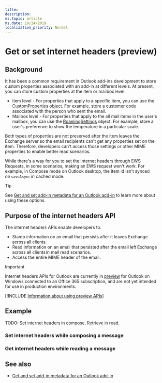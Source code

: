 ```yaml
---
title: 
description: 
ms.topic: article
ms.date: 10/24/2019
localization_priority: Normal
---
```


# Get or set internet headers (preview)

## Background

It has been a common requirement in Outlook add-ins development to store custom properties associated with an add-in at different levels. At present, you can store custom properties at the item or mailbox level.

- Item level - For properties that apply to a specific item, you can use the [CustomProperties](/javascript/api/outlook/office.customproperties) object. For example, store a customer code associated with the person who sent the email.
- Mailbox level - For properties that apply to the all mail items in the user's mailbox, you can use the [RoamingSettings](/javascript/api/outlook/office.roamingsettings) object. For example, store a user's preference to show the temperature in a particular scale.

Both types of properties are not preserved after the item leaves the Exchange server so the email recipients can't get any properties set on the item. Therefore, developers can't access those settings or other MIME properties to enable better read scenarios.

While there's a way for you to set the internet headers through EWS Requests, in some scenarios, making an EWS request won't work. For example, in Compose mode on Outlook desktop, the item id isn't synced on `saveAsync` in cached mode.

> [!TIP]
> See [Get and set add-in metadata for an Outlook add-in](metadata-for-an-outlook-add-in.md) to learn more about using these options.

## Purpose of the internet headers API

The internet headers APIs enable developers to:

- Stamp information on an email that persists after it leaves Exchange across all clients.
- Read information on an email that persisted after the email left Exchange across all clients in mail read scenarios.
- Access the entire MIME header of the email.

> [!IMPORTANT]
> Internet headers APIs for Outlook are currently in [preview](/office/dev/add-ins/reference/objectmodel/preview-requirement-set/outlook-requirement-set-preview#internet-headers) for Outlook on Windows connected to an Office 365 subscription, and are not yet intended for use in production environments.
>
> [!INCLUDE [Information about using preview APIs](../includes/using-preview-apis.md)]

## Example  

TODO: Set internet headers in compose. Retrieve in read.

### Set internet headers while composing a message

### Get internet headers while reading a message

## See also

- [Get and set add-in metadata for an Outlook add-in](metadata-for-an-outlook-add-in.md)